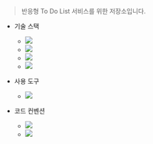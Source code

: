 > 반응형 To Do List 서비스를 위한 저장소입니다.

- 기술 스택

  - <img src="https://img.shields.io/badge/React-%2320232a?style=flat-square&amp;logo=React&amp;logoColor=%2361DAFB">
  - <img src="https://img.shields.io/badge/ChakraUI-319795?style=flat-square&amp;logo=chakraui&amp;logoColor=white">
  - <img src="https://img.shields.io/badge/JavaScript-F7DF1E?style=flat-square&amp;logo=JavaScript&amp;logoColor=black">
  - <img src="https://img.shields.io/badge/Vite-646CFF?style=flat-square&amp;logo=Vite&amp;logoColor=white">

- 사용 도구

  - <img src="https://img.shields.io/badge/Visual Studio Code-007ACC?style=flat-square&amp;logo=VisualStudioCode&amp;logoColor=white">

- 코드 컨벤션
  - <img src="https://img.shields.io/badge/Prettier-F7B93E.svg?style=flat-square&logo=Prettier&logoColor=black">
  - <img src="https://img.shields.io/badge/ESLint-4B32C3.svg?style=flat-square&logo=ESLint&logoColor=white">
